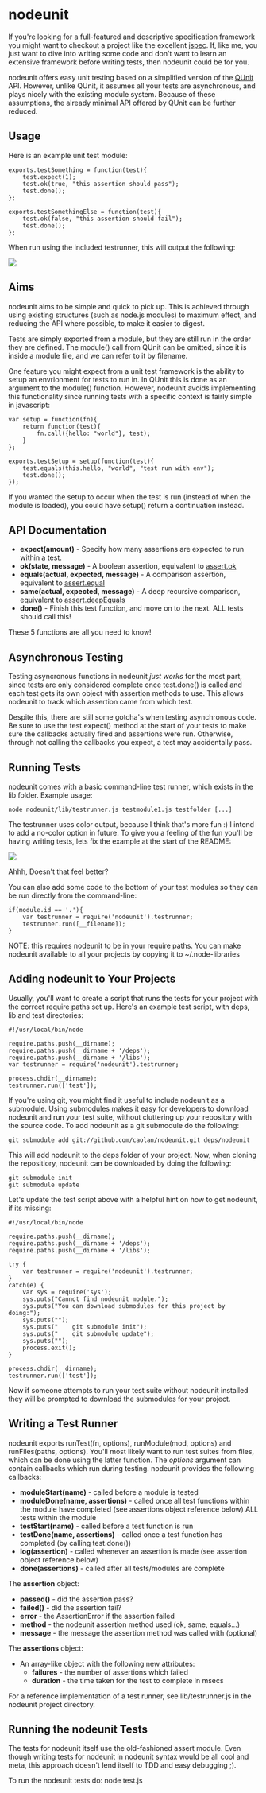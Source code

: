 nodeunit
========

If you're looking for a full-featured and descriptive specification framework
you might want to checkout a project like the excellent
[jspec](http://github.com/visionmedia/jspec). If, like me, you just want to
dive into writing some code and don't want to learn an extensive framework
before writing tests, then nodeunit could be for you.

nodeunit offers easy unit testing based on a simplified version of the
[QUnit](http://docs.jquery.com/QUnit) API. However, unlike QUnit, it assumes
all your tests are asynchronous, and plays nicely with the existing module
system. Because of these assumptions, the already minimal API offered by QUnit
can be further reduced.


Usage
-----

Here is an example unit test module:

    exports.testSomething = function(test){
        test.expect(1);
        test.ok(true, "this assertion should pass");
        test.done();
    };

    exports.testSomethingElse = function(test){
        test.ok(false, "this assertion should fail");
        test.done();
    };

When run using the included testrunner, this will output the following:

<img src="http://github.com/caolan/nodeunit/raw/master/img/example_fail.png" />


Aims
----

nodeunit aims to be simple and quick to pick up. This is achieved through using
existing structures (such as node.js modules) to maximum effect, and reducing
the API where possible, to make it easier to digest.

Tests are simply exported from a module, but they are still run in the order
they are defined. The module() call from QUnit can be omitted, since it is
inside a module file, and we can refer to it by filename.

One feature you might expect from a unit test framework is the ability to setup
an envrionment for tests to run in. In QUnit this is done as an argument to the
module() function. However, nodeunit avoids implementing this functionality
since running tests with a specific context is fairly simple in javascript:

    var setup = function(fn){
        return function(test){
            fn.call({hello: "world"}, test);
        }
    };

    exports.testSetup = setup(function(test){
        test.equals(this.hello, "world", "test run with env");
        test.done();
    });

If you wanted the setup to occur when the test is run (instead of when the
module is loaded), you could have setup() return a continuation instead.


API Documentation
-----------------

* __expect(amount)__ - Specify how many assertions are expected to run within a
  test.
* __ok(state, message)__ - A boolean assertion, equivalent to [assert.ok](http://nodejs.org/api.html#_assert_module)
* __equals(actual, expected, message)__ - A comparison assertion, equivalent
  to [assert.equal](http://nodejs.org/api.html#_assert_module)
* __same(actual, expected, message)__ - A deep recursive comparison, equivalent
  to [assert.deepEquals](http://nodejs.org/api.html#_assert_module)
* __done()__ - Finish this test function, and move on to the next. ALL tests
  should call this!

These 5 functions are all you need to know!


Asynchronous Testing
--------------------

Testing asyncronous functions in nodeunit _just works_ for the most part, since
tests are only considered complete once test.done() is called and each test
gets its own object with assertion methods to use. This allows nodeunit
to track which assertion came from which test.

Despite this, there are still some gotcha's when testing asynchronous code.
Be sure to use the test.expect() method at the start of your tests to make
sure the callbacks actually fired and assertions were run. Otherwise, through
not calling the callbacks you expect, a test may accidentally pass.


Running Tests
-------------

nodeunit comes with a basic command-line test runner, which exists in the lib
folder. Example usage:

    node nodeunit/lib/testrunner.js testmodule1.js testfolder [...]

The testrunner uses color output, because I think that's more fun :) I intend
to add a no-color option in future. To give you a feeling of the fun you'll be
having writing tests, lets fix the example at the start of the README:

<img src="http://github.com/caolan/nodeunit/raw/master/img/example_pass.png" />

Ahhh, Doesn't that feel better?

You can also add some code to the bottom of your test modules so they can be
run directly from the command-line:

    if(module.id == '.'){
        var testrunner = require('nodeunit').testrunner;
        testrunner.run([__filename]);
    }

NOTE: this requires nodeunit to be in your require paths. You can make nodeunit
available to all your projects by copying it to ~/.node-libraries


Adding nodeunit to Your Projects
--------------------------------

Usually, you'll want to create a script that runs the tests for your project
with the correct require paths set up. Here's an example test script, with
deps, lib and test directories:

    #!/usr/local/bin/node

    require.paths.push(__dirname);
    require.paths.push(__dirname + '/deps');
    require.paths.push(__dirname + '/libs');
    var testrunner = require('nodeunit').testrunner;

    process.chdir(__dirname);
    testrunner.run(['test']);

If you're using git, you might find it useful to include nodeunit as a
submodule. Using submodules makes it easy for developers to download nodeunit
and run your test suite, without cluttering up your repository with
the source code. To add nodeunit as a git submodule do the following:

    git submodule add git://github.com/caolan/nodeunit.git deps/nodeunit

This will add nodeunit to the deps folder of your project. Now, when cloning
the repositiory, nodeunit can be downloaded by doing the following:

    git submodule init
    git submodule update

Let's update the test script above with a helpful hint on how to get nodeunit,
if its missing:

    #!/usr/local/bin/node

    require.paths.push(__dirname);
    require.paths.push(__dirname + '/deps');
    require.paths.push(__dirname + '/libs');

    try {
        var testrunner = require('nodeunit').testrunner;
    }
    catch(e) {
        var sys = require('sys');
        sys.puts("Cannot find nodeunit module.");
        sys.puts("You can download submodules for this project by doing:");
        sys.puts("");
        sys.puts("    git submodule init");
        sys.puts("    git submodule update");
        sys.puts("");
        process.exit();
    }

    process.chdir(__dirname);
    testrunner.run(['test']);

Now if someone attempts to run your test suite without nodeunit installed they
will be prompted to download the submodules for your project.


Writing a Test Runner
---------------------

nodeunit exports runTest(fn, options), runModule(mod, options) and
runFiles(paths, options). You'll most likely want to run test suites from
files, which can be done using the latter function. The _options_ argument can
contain callbacks which run during testing. nodeunit provides the following
callbacks:

* __moduleStart(name)__ - called before a module is tested
* __moduleDone(name, assertions)__ - called once all test functions within the
  module have completed (see assertions object reference below)
  ALL tests within the module
* __testStart(name)__ - called before a test function is run
* __testDone(name, assertions)__ - called once a test function has completed
  (by calling test.done())
* __log(assertion)__ - called whenever an assertion is made (see assertion
  object reference below)
* __done(assertions)__ - called after all tests/modules are complete

The __assertion__ object:

* __passed()__ - did the assertion pass?
* __failed()__ - did the assertion fail?
* __error__ - the AssertionError if the assertion failed
* __method__ - the nodeunit assertion method used (ok, same, equals...)
* __message__ - the message the assertion method was called with (optional)

The __assertions__ object:

* An array-like object with the following new attributes:
  * __failures__ - the number of assertions which failed
  * __duration__ - the time taken for the test to complete in msecs

For a reference implementation of a test runner, see lib/testrunner.js in the
nodeunit project directory.


Running the nodeunit Tests
--------------------------

The tests for nodeunit itself use the old-fashioned assert module. Even though
writing tests for nodeunit in nodeunit syntax would be all cool and meta, this
approach doesn't lend itself to TDD and easy debugging ;).

To run the nodeunit tests do: node test.js

